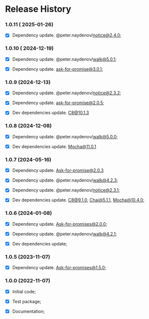 # Release History



### 1.0.11 ( 2025-01-26)
- [x] Dependency update. @peter.naydenov/notice@2.4.0;



### 1.0.10 ( 2024-12-19)
- [x] Dependency update. @peter.naydenov/walk@5.0.1;
- [x] Dependency update. ask-for-promise@3.0.1;


### 1.0.9 (2024-12-13)
- [x] Dependency update. @peter.naydenov/notice@2.3.2;
- [x] Dependency update. ask-for-promise@2.0.5;
- [x] Dev dependencies update. C8@10.1.3



### 1.0.8 (2024-12-08)
- [x] Dependency update. @peter.naydenov/walk@5.0.0;
- [x] Dev dependencies update. Mocha@11.0.1



### 1.0.7 (2024-05-16)
- [x] Dependency update. Ask-for-promise@2.0.3
- [x] Dependency update. @peter.naydenov/walk@4.2.3;
- [x] Dependency update. @peter.naydenov/notice@2.3.1;
- [x] Dev dependencies update. C8@9.1.0, Chai@5.1.1, Mocha@10.4.0;



### 1.0.6 (2024-01-08)
- [x] Dependency update. Ask-for-promises@2.0.0;
- [x] Dependency update. @peter.naydenov/walk@4.2.1;
- [x] Dev dependencies update;


### 1.0.5 (2023-11-07)
- [x] Dependency update. Ask-for-promises@1.5.0;



### 1.0.0 (2022-11-07)
 - [x] Initial code;
 - [x] Test package;
 - [x] Documentation;

